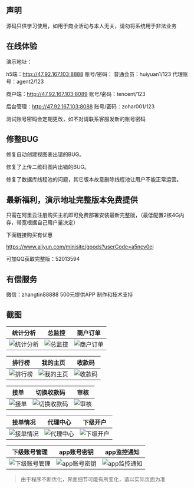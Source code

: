 ## 声明

源码只供学习使用，如用于商业活动与本人无关，请勿将系统用于非法业务

## 在线体验
演示地址：

h5端：http://47.92.167.103:8888 账号/密码： 普通会员：huiyuan1/123 代理账号：agent2/123

商户端：http://47.92.167.103:8089 账号/密码：tencent/123

后台管理：http://47.92.167.103:8088 账号/密码：zohar001/123

测试账号密码会定期更改，如不对请联系客服发新的账号密码

## 修整BUG

修复自动创建视图表出错的BUG。

修复了上传二维码图片出错的BUG。

修复了数据库线程池的问题，其它版本故意删除线程池让用户不能正常运营。

## 最新福利，演示地址完整版本免费提供

只需在阿里云注册购买主机即可免费部署安装最新完整版，（最低配置2核4G内存，带宽根据自己用户量决定）

下面链接购买有优惠

https://www.aliyun.com/minisite/goods?userCode=a5ncv0ej  

可加QQ获取完整版：52013594

## 有偿服务
微信：zhangtin88888  500元提供APP 制作和技术支持

## 截图

| 统计分析 | 总监控 | 商户订单 | 
| :------: | :------: | :------: |
| ![统计分析](/实施输出/截图//20191020211928.png) | ![总监控](/实施输出/截图/20191020212020.png) | ![商户订单](/实施输出/截图/20191021112252.png)

| 排行榜 | 我的主页 | 收款码 |
| :------: | :------: | :------: |
| ![排行榜](/实施输出/截图//1.png) | ![我的主页](/实施输出/截图/2.png) | ![收款码](/实施输出/截图/3.png) |

| 接单 | 切换收款码 | 审核 |
| :------: | :------: | :------: |
| ![接单](/实施输出/截图/4.png) | ![切换收款码](/实施输出/截图/5.png) | ![审核](/实施输出/截图/6.png) |

| 接单情况 | 代理中心 | 下级开户 |
| :------: | :------: | :------: |
| ![接单情况](/实施输出/截图/7.png) | ![代理中心](/实施输出/截图/8.png) | ![下级开户](/实施输出/截图/9.png) |

| 下级账号管理 | app账号密钥 | app监控通知 |
| :------: | :------: | :------: |
| ![下级账号管理](/实施输出/截图/10.png) | ![app账号密钥](/实施输出/截图/11.png) | ![app监控通知](/实施输出/截图/12.png) |

> 由于程序不断优化，界面细节可能有所变化，请以实际页面为准


